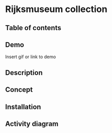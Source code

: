 
# Rijksmuseum collection




## Table of contents
## Demo

Insert gif or link to demo


## Description
## Concept
## Installation


    
## Activity diagram

